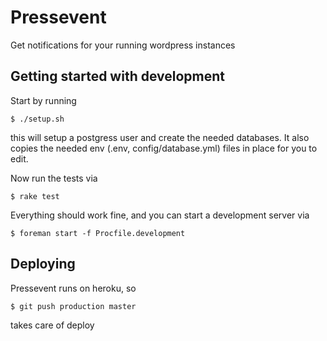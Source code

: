 Pressevent
==========

Get notifications for your running wordpress instances

Getting started with development
--------------------------------
Start by running

    $ ./setup.sh

this will setup a postgress user and create the needed databases. It also copies
the needed env (.env, config/database.yml) files in place for you to edit.

Now run the tests via

    $ rake test

Everything should work fine, and you can start a development server via

    $ foreman start -f Procfile.development

Deploying
----------
Pressevent runs on heroku, so

    $ git push production master

takes care of deploy

